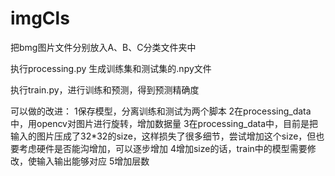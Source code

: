 # imgCls

把bmg图片文件分别放入A、B、C分类文件夹中

执行processing.py 生成训练集和测试集的.npy文件

执行train.py，进行训练和预测，得到预测精确度

可以做的改进：
1保存模型，分离训练和测试为两个脚本
2在processing_data中，用opencv对图片进行旋转，增加数据量
3在processing_data中，目前是把输入的图片压成了32*32的size，这样损失了很多细节，尝试增加这个size，但也要考虑硬件是否能沟增加，可以逐步增加
4增加size的话，train中的模型需要修改，使输入输出能够对应
5增加层数
